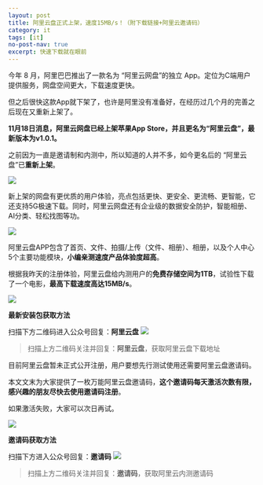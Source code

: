 ```yaml
---
layout: post
title: 阿里云盘正式上架，速度15MB/s！（附下载链接+阿里云邀请码）
category: it
tags: [it]
no-post-nav: true
excerpt: 快速下载就在眼前
---
```


今年 8 月，阿里巴巴推出了一款名为 “阿里云网盘”的独立 App。定位为C端用户提供服务，网盘空间更大，下载速度更快。

但之后很快这款App就下架了，也许是阿里没有准备好，在经历过几个月的完善之后现在又重新上架了。

**11月18日消息，阿里云网盘已经上架苹果App Store，并且更名为“阿里云盘”，最新版本为v1.0.1。**

之前因为一直是邀请制和内测中，所以知道的人并不多，如今更名后的 “阿里云盘”已**重新上架**。
 
![](http://favorites.ren/assets/images/2020/it/aliyun/aliyun10.png) 

新上架的网盘有更优质的用户体验，亮点包括更快、更安全、更流畅、更智能，它还支持5G极速下载。同时，阿里云网盘还有企业级的数据安全防护，智能相册、AI分类、轻松找图等功。

![](http://favorites.ren/assets/images/2020/it/aliyun/aliyun11.png) 

阿里云盘APP包含了首页、文件、拍摄/上传（文件、相册）、相册，以及个人中心5个主要功能模块，**小编亲测速度产品体验度超高**。

根据我昨天的注册体验，阿里云盘给内测用户的**免费存储空间为1TB**，试验性下载了一个电影，**最高下载速度高达15MB/s**。

![](http://favorites.ren/assets/images/2020/it/aliyun/aliyun12.png) 

**最新安装包获取方法**

扫描下方二维码进入公众号回复：**阿里云盘**
![](http://favorites.ren/assets/images/2020/it/aliyun/aliyun09.jpg) 
>扫描上方二维码关注并回复：**阿里云盘**，获取阿里云盘下载地址


目前阿里云盘暂未正式公开注册，用户要想先行测试使用还需要阿里云盘邀请码。

本文文末为大家提供了一枚万能阿里云盘邀请码，**这个邀请码每天激活次数有限，感兴趣的朋友尽快去使用邀请码注册**。

如果激活失败，大家可以次日再试。

![](http://favorites.ren/assets/images/2020/it/aliyun/aliyun13.png) 


**邀请码获取方法**

扫描下方进入公众号回复：**邀请码**
![](http://favorites.ren/assets/images/2020/it/aliyun/aliyun06.jpg) 

>扫描上方二维码关注并回复：**邀请码**，获取阿里云内测邀请码


